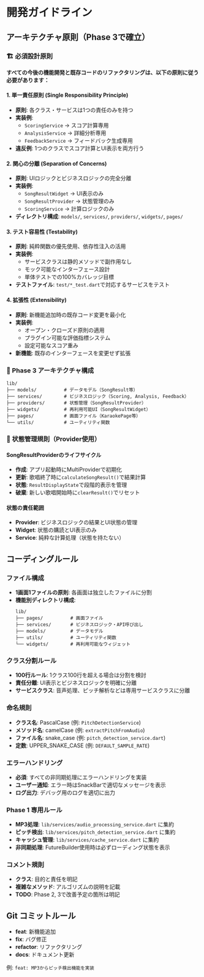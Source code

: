 # 開発ガイドライン

## アーキテクチャ原則（Phase 3で確立）

### 🏗️ 必須設計原則

**すべての今後の機能開発と既存コードのリファクタリングは、以下の原則に従う必要があります：**

#### 1. 単一責任原則 (Single Responsibility Principle)
- **原則**: 各クラス・サービスは1つの責任のみを持つ
- **実装例**: 
  - `ScoringService` → スコア計算専用
  - `AnalysisService` → 詳細分析専用  
  - `FeedbackService` → フィードバック生成専用
- **違反例**: 1つのクラスでスコア計算とUI表示を両方行う

#### 2. 関心の分離 (Separation of Concerns)
- **原則**: UIロジックとビジネスロジックの完全分離
- **実装例**:
  - `SongResultWidget` → UI表示のみ
  - `SongResultProvider` → 状態管理のみ
  - `ScoringService` → 計算ロジックのみ
- **ディレクトリ構成**: `models/`, `services/`, `providers/`, `widgets/`, `pages/`

#### 3. テスト容易性 (Testability)  
- **原則**: 純粋関数の優先使用、依存性注入の活用
- **実装例**:
  - サービスクラスは静的メソッドで副作用なし
  - モック可能なインターフェース設計
  - 単体テストでの100%カバレッジ目標
- **テストファイル**: `test/*_test.dart`で対応するサービスをテスト

#### 4. 拡張性 (Extensibility)
- **原則**: 新機能追加時の既存コード変更を最小化
- **実装例**:
  - オープン・クローズド原則の適用
  - プラグイン可能な評価指標システム
  - 設定可能なスコア重み
- **新機能**: 既存のインターフェースを変更せず拡張

### 📁 Phase 3 アーキテクチャ構成

```
lib/
├── models/          # データモデル（SongResult等）
├── services/        # ビジネスロジック（Scoring, Analysis, Feedback）
├── providers/       # 状態管理（SongResultProvider）
├── widgets/         # 再利用可能UI（SongResultWidget）
├── pages/           # 画面ファイル（KaraokePage等）
└── utils/           # ユーティリティ関数
```

### 🔄 状態管理規則（Provider使用）

#### SongResultProviderのライフサイクル
- **作成**: アプリ起動時にMultiProviderで初期化
- **更新**: 歌唱終了時に`calculateSongResult()`で結果計算
- **状態**: `ResultDisplayState`で段階的表示を管理
- **破棄**: 新しい歌唱開始時に`clearResult()`でリセット

#### 状態の責任範囲
- **Provider**: ビジネスロジックの結果とUI状態の管理
- **Widget**: 状態の購読とUI表示のみ
- **Service**: 純粋な計算処理（状態を持たない）

## コーディングルール

### ファイル構成
- **1画面1ファイルの原則**: 各画面は独立したファイルに分割
- **機能別ディレクトリ構成**:
  ```
  lib/
  ├── pages/          # 画面ファイル
  ├── services/       # ビジネスロジック・API呼び出し
  ├── models/         # データモデル
  ├── utils/          # ユーティリティ関数
  └── widgets/        # 再利用可能なウィジェット
  ```

### クラス分割ルール
- **100行ルール**: 1クラス100行を超える場合は分割を検討
- **責任分離**: UI表示とビジネスロジックを明確に分離
- **サービスクラス**: 音声処理、ピッチ解析などは専用サービスクラスに分離

### 命名規則
- **クラス名**: PascalCase (例: `PitchDetectionService`)
- **メソッド名**: camelCase (例: `extractPitchFromAudio`)
- **ファイル名**: snake_case (例: `pitch_detection_service.dart`)
- **定数**: UPPER_SNAKE_CASE (例: `DEFAULT_SAMPLE_RATE`)

### エラーハンドリング
- **必須**: すべての非同期処理にエラーハンドリングを実装
- **ユーザー通知**: エラー時はSnackBarで適切なメッセージを表示
- **ログ出力**: デバッグ用のログを適切に出力

### Phase 1 専用ルール
- **MP3処理**: `lib/services/audio_processing_service.dart` に集約
- **ピッチ検出**: `lib/services/pitch_detection_service.dart` に集約
- **キャッシュ管理**: `lib/services/cache_service.dart` に集約
- **非同期処理**: FutureBuilder使用時は必ずローディング状態を表示

### コメント規則
- **クラス**: 目的と責任を明記
- **複雑なメソッド**: アルゴリズムの説明を記載
- **TODO**: Phase 2, 3で改善予定の箇所は明記

## Git コミットルール
- **feat**: 新機能追加
- **fix**: バグ修正
- **refactor**: リファクタリング
- **docs**: ドキュメント更新

例: `feat: MP3からピッチ検出機能を実装`